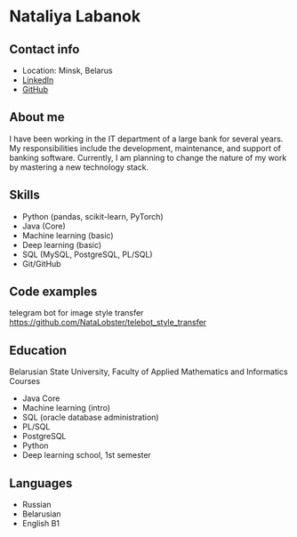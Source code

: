 # Nataliya Labanok
## Contact info
* Location: Minsk, Belarus
* [LinkedIn](https://www.linkedin.com/in/%D0%BD%D0%B0%D1%82%D0%B0%D0%BB%D0%B8%D1%8F-%D0%BB%D0%BE%D0%B1%D0%B0%D0%BD%D0%BE%D0%BA-148b23220/)
* [GitHub](https://github.com/NataLobster)
## About me
I have been working in the IT department of a large bank for several years. My responsibilities include the development, maintenance, and support of banking software. Currently, I am planning to change the nature of my work by mastering a new technology stack.
## Skills
* Python (pandas, scikit-learn, PyTorch)
* Java (Core)
* Machine learning (basic)
* Deep learning (basic)
* SQL (MySQL, PostgreSQL, PL/SQL)
* Git/GitHub
## Code examples
telegram bot for image style transfer
 https://github.com/NataLobster/telebot_style_transfer
## Education
Belarusian State University, Faculty of Applied Mathematics and Informatics 
Courses 
* Java Core 
* Machine learning (intro)
* SQL (oracle database administration)
* PL/SQL
* PostgreSQL
* Python
* Deep learning school, 1st semester

## Languages
* Russian
* Belarusian
* English B1 
